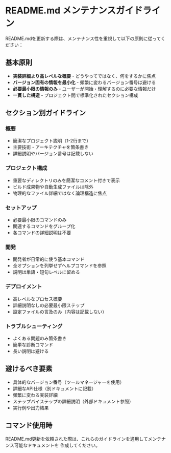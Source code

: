  # README.md メンテナンスガイドライン

  README.mdを更新する際は、メンテナンス性を重視して以下の原則に従ってください：

  ## 基本原則
  - **実装詳細より高レベルな概要** - どうやってではなく、何をするかに焦点
  - **バージョン固有の情報を最小化** - 頻繁に変わるバージョン番号は避ける
  - **必要最小限の情報のみ** - ユーザーが開始・理解するのに必要な情報だけ
  - **一貫した構造** - プロジェクト間で標準化されたセクション構成

  ## セクション別ガイドライン

  ### 概要
  - 簡潔なプロジェクト説明（1-2行まで）
  - 主要技術・アーキテクチャを箇条書き
  - 詳細説明やバージョン番号は記載しない

  ### プロジェクト構成
  - 重要なディレクトリのみを簡潔なコメント付きで表示
  - ビルド成果物や自動生成ファイルは除外
  - 物理的なファイル詳細ではなく論理構造に焦点

  ### セットアップ
  - 必要最小限のコマンドのみ
  - 関連するコマンドをグループ化
  - 各コマンドの詳細説明は不要

  ### 開発
  - 開発者が日常的に使う基本コマンド
  - 全オプションを列挙せずヘルプコマンドを参照
  - 説明は単語・短句レベルに留める

  ### デプロイメント
  - 高レベルなプロセス概要
  - 詳細説明なしの必要最小限ステップ
  - 設定ファイルの言及のみ（内容は記載しない）

  ### トラブルシューティング
  - よくある問題のみ箇条書き
  - 簡単な診断コマンド
  - 長い説明は避ける

  ## 避けるべき要素
  - 具体的なバージョン番号（ツールマネージャーを使用）
  - 詳細なAPI仕様（別ドキュメントに記載）
  - 頻繁に変わる実装詳細
  - ステップバイステップの詳細説明（外部ドキュメント参照）
  - 実行例や出力結果

  ## コマンド使用時
  README.md更新を依頼された際は、これらのガイドラインを適用してメンテナンス可能なドキュメントを
  作成してください。

